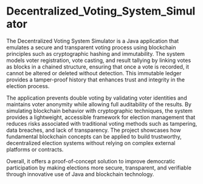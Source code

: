 # Decentralized_Voting_System_Simulator
The Decentralized Voting System Simulator is a Java application that emulates a secure and transparent voting process using blockchain principles such as cryptographic hashing and immutability.
The system models voter registration, vote casting, and result tallying by linking votes as blocks in a chained structure, ensuring that once a vote is recorded, it cannot be altered or deleted without detection. This immutable ledger provides a tamper-proof history that enhances trust and integrity in the election process.

The application prevents double voting by validating voter identities and maintains voter anonymity while allowing full auditability of the results. By simulating blockchain behavior with cryptographic techniques, the system provides a lightweight, accessible framework for election management that reduces risks associated with traditional voting methods such as tampering, data breaches, and lack of transparency. The project showcases how fundamental blockchain concepts can be applied to build trustworthy, decentralized election systems without relying on complex external platforms or contracts.

Overall, it offers a proof-of-concept solution to improve democratic participation by making elections more secure, transparent, and verifiable through innovative use of Java and blockchain technology.
